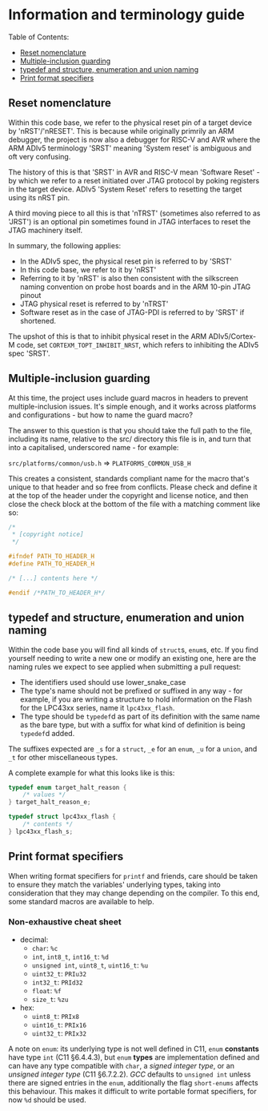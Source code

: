 # Information and terminology guide

Table of Contents:

* [Reset nomenclature](#reset-nomenclature)
* [Multiple-inclusion guarding](#multiple-inclusion-guarding)
* [typedef and structure, enumeration and union naming](#typedef-and-structure-enumeration-and-union-naming)
* [Print format specifiers](#print-format-specifiers)

## Reset nomenclature

Within this code base, we refer to the physical reset pin of a target device by 'nRST'/'nRESET'.
This is because while originally primrily an ARM debugger, the project is now also a debugger for
RISC-V and AVR where the ARM ADIv5 terminology 'SRST' meaning 'System reset' is ambiguous and
oft very confusing.

The history of this is that 'SRST' in AVR and RISC-V mean 'Software Reset' - by which we refer
to a reset initiated over JTAG protocol by poking registers in the target device.
ADIv5 'System Reset' refers to resetting the target using its nRST pin.

A third moving piece to all this is that 'nTRST' (sometimes also referred to as 'JRST') is an
optional pin sometimes found in JTAG interfaces to reset the JTAG machinery itself.

In summary, the following applies:

* In the ADIv5 spec, the physical reset pin is referred to by 'SRST'
* In this code base, we refer to it by 'nRST'
* Referring to it by 'nRST' is also then consistent with the silkscreen naming convention
  on probe host boards and in the ARM 10-pin JTAG pinout
* JTAG physical reset is referred to by 'nTRST'
* Software reset as in the case of JTAG-PDI is referred to by 'SRST' if shortened.

The upshot of this is that to inhibit physical reset in the ARM ADIv5/Cortex-M code, set
`CORTEXM_TOPT_INHIBIT_NRST`, which refers to inhibiting the ADIv5 spec 'SRST'.

## Multiple-inclusion guarding

At this time, the project uses include guard macros in headers to prevent multiple-inclusion issues.
It's simple enough, and it works across platforms and configurations - but how to name the guard macro?

The answer to this question is that you should take the full path to the file, including its name, relative
to the src/ directory this file is in, and turn that into a capitalised, underscored name - for example:

`src/platforms/common/usb.h` => `PLATFORMS_COMMON_USB_H`

This creates a consistent, standards compliant name for the macro that's unique to that header and so
free from conflicts. Please check and define it at the top of the header under the copyright and license
notice, and then close the check block at the bottom of the file with a matching comment like so:

```c
/*
 * [copyright notice]
 */

#ifndef PATH_TO_HEADER_H
#define PATH_TO_HEADER_H

/* [...] contents here */

#endif /*PATH_TO_HEADER_H*/
```

## typedef and structure, enumeration and union naming

Within the code base you will find all kinds of `struct`s, `enum`s, etc. If you find yourself needing to write
a new one or modify an existing one, here are the naming rules we expect to see applied when submitting a pull
request:

* The identifiers used should use lower_snake_case
* The type's name should not be prefixed or suffixed in any way - for example, if you are writing a structure
  to hold information on the Flash for the LPC43xx series, name it `lpc43xx_flash`.
* The type should be `typedef`d as part of its definition with the same name as the bare type, but with a suffix
  for what kind of definition is being `typedef`d added.

The suffixes expected are `_s` for a `struct`, `_e` for an `enum`, `_u` for a `union`, and `_t` for other
miscellaneous types.

A complete example for what this looks like is this:

```c
typedef enum target_halt_reason {
	/* values */
} target_halt_reason_e;

typedef struct lpc43xx_flash {
	/* contents */
} lpc43xx_flash_s;
```

## Print format specifiers

When writing format specifiers for `printf` and friends, care should be taken to ensure they match the variables'
underlying types, taking into consideration that they may change depending on the compiler. To this end, some
standard macros are available to help.

### Non-exhaustive cheat sheet

* decimal:
  - `char`: `%c`
  - `int`, `int8_t`, `int16_t`: `%d`
  - `unsigned int`, `uint8_t`, `uint16_t`: `%u`
  - `uint32_t`: `PRIu32`
  - `int32_t`: `PRId32`
  - `float`: `%f`
  - `size_t`: `%zu`
* hex:
  - `uint8_t`: `PRIx8`
  - `uint16_t`: `PRIx16`
  - `uint32_t`: `PRIx32`

A note on `enum`: its underlying type is not well defined in C11, `enum` **constants** have type `int` (C11 §6.4.4.3),
but `enum` **types** are implementation defined and can have any type compatible with `char`, a _signed integer type_,
or an _unsigned integer type_ (C11 §6.7.2.2).
_GCC_ defaults to `unsigned int` unless there are signed entries in the `enum`,
additionally the flag `short-enums` affects this behaviour.
This makes it difficult to write portable format specifiers, for now `%d` should be used.
